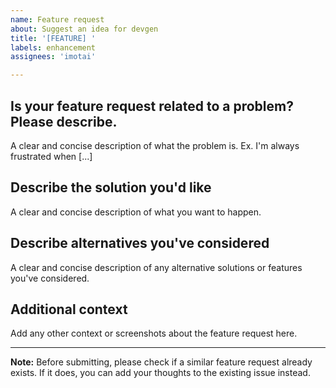 ```yaml
---
name: Feature request
about: Suggest an idea for devgen
title: '[FEATURE] '
labels: enhancement
assignees: 'imotai'

---
```


## Is your feature request related to a problem? Please describe.
A clear and concise description of what the problem is. Ex. I'm always frustrated when [...]

## Describe the solution you'd like
A clear and concise description of what you want to happen.

## Describe alternatives you've considered
A clear and concise description of any alternative solutions or features you've considered.

## Additional context
Add any other context or screenshots about the feature request here.


---

**Note:** Before submitting, please check if a similar feature request already exists. If it does, you can add your thoughts to the existing issue instead.
